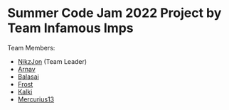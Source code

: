 # Summer Code Jam 2022 Project by Team Infamous Imps

Team Members:

- [NikzJon](https://github.com/nikhiljohn10) (Team Leader)
- [Arnav](https://github.com/Arnav-2004)
- [Balasai](https://github.com/Sigireddybalasai)
- [Frost](https://github.com/SidmoGoesBrrr)
- [Kalki](https://github.com/Aniket-kr1030)
- [Mercurius13](https://github.com/Mercurius13)
